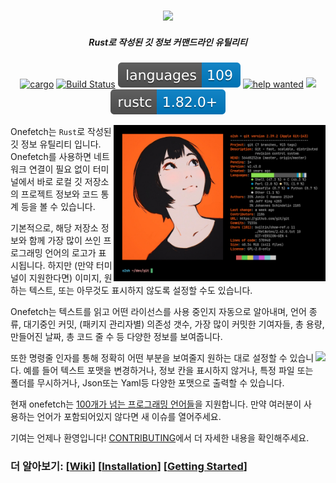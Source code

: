 <h3 align="center"><img src="../assets/onefetch.svg" height="130px"></h3>

<h5 align="center">Rust로 작성된 깃 정보 커맨드라인 유틸리티</h5>

<p align="center">
  <a href="https://crates.io/crates/onefetch"><img src="https://img.shields.io/crates/v/onefetch.svg" alt="cargo"></a>
  <a href="https://github.com/o2sh/onefetch/actions"><img src="https://github.com/o2sh/onefetch/workflows/CI/badge.svg" alt="Build Status"></a>
  <a href="https://onefetch.dev"><img src="../assets/language-badge.svg"></a>
  <a href="https://github.com/o2sh/onefetch/issues?q=is%3Aissue+is%3Aopen+label%3A%22help+wanted%22"><img src="https://img.shields.io/github/issues/o2sh/onefetch/help%20wanted?color=green" alt="help wanted"></a>
  <a href="../LICENSE.md"><img src="https://img.shields.io/badge/license-MIT-blue.svg"></a>
  <img src="../assets/msrv-badge.svg">
</p>

<img src="../assets/screenshot-1.png" align="right" height="250px">

Onefetch는 `Rust`로 작성된 깃 정보 유틸리티 입니다. Onefetch를 사용하면 네트워크 연결이 필요 없이 터미널에서 바로 로컬 깃 저장소의 프로젝트 정보와 코드 통계 등을 볼 수 있습니다.

기본적으로, 해당 저장소 정보와 함께 가장 많이 쓰인 프로그래밍 언어의 로고가 표시됩니다. 하지만 (만약 터미널이 지원한다면) 이미지, 원하는 텍스트, 또는 아무것도 표시하지 않도록 설정할 수도 있습니다.

Onefetch는 텍스트를 읽고 어떤 라이선스를 사용 중인지 자동으로 알아내며, 언어 종류, 대기중인 커밋, (패키지 관리자별) 의존성 갯수, 가장 많이 커밋한 기여자들, 총 용량, 만들어진 날짜, 총 코드 줄 수 등 다양한 정보를 보여줍니다.

<img src="../assets/screenshot-2.png" align="right" height="250px">

또한 명령줄 인자를 통해 정확히 어떤 부분을 보여줄지 원하는 대로 설정할 수 있습니다. 예를 들어 텍스트 포맷을 변경하거나, 정보 칸을 표시하지 않거나, 특정 파일 또는 폴더를 무시하거나, Json또는 Yaml등 다양한 포맷으로 출력할 수 있습니다.

현재 onefetch는 [100개가 넘는 프로그래밍 언어들](https://onefetch.dev)을 지원합니다. 만약 여러분이 사용하는 언어가 포함되어있지 않다면 새 이슈를 열어주세요.

기여는 언제나 환영입니다! [CONTRIBUTING](../CONTRIBUTING.md)에서 더 자세한 내용을 확인해주세요.

### 더 알아보기: \[[Wiki](https://github.com/o2sh/onefetch/wiki)\] \[[Installation](https://github.com/o2sh/onefetch/wiki/Installation)\] \[[Getting Started](https://github.com/o2sh/onefetch/wiki/getting-started)\]
